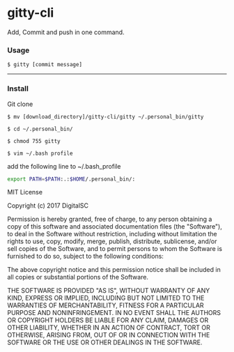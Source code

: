 gitty-cli
===========================

Add, Commit and push in one command.

### Usage
`$ gitty [commit message]` 


----------
### Install 
Git clone

`$ mv [download_directory]/gitty-cli/gitty ~/.personal_bin/gitty`

`$ cd ~/.personal_bin/`

`$ chmod 755 gitty`

`$ vim ~/.bash profile`


add the following line to ~/.bash_profile 

```bash
export PATH=$PATH:.:$HOME/.personal_bin/:

```
MIT License

Copyright (c) 2017 DigitalSC

Permission is hereby granted, free of charge, to any person obtaining a copy of this software and associated documentation files (the "Software"), to deal in the Software without restriction, including without limitation the rights to use, copy, modify, merge, publish, distribute, sublicense, and/or sell copies of the Software, and to permit persons to whom the Software is furnished to do so, subject to the following conditions:

The above copyright notice and this permission notice shall be included in all copies or substantial portions of the Software.

THE SOFTWARE IS PROVIDED "AS IS", WITHOUT WARRANTY OF ANY KIND, EXPRESS OR IMPLIED, INCLUDING BUT NOT LIMITED TO THE WARRANTIES OF MERCHANTABILITY, FITNESS FOR A PARTICULAR PURPOSE AND NONINFRINGEMENT. IN NO EVENT SHALL THE AUTHORS OR COPYRIGHT HOLDERS BE LIABLE FOR ANY CLAIM, DAMAGES OR OTHER LIABILITY, WHETHER IN AN ACTION OF CONTRACT, TORT OR OTHERWISE, ARISING FROM, OUT OF OR IN CONNECTION WITH THE SOFTWARE OR THE USE OR OTHER DEALINGS IN THE SOFTWARE.

